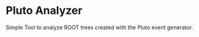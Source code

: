 Pluto Analyzer
==============

Simple Tool to analyze ROOT trees created with the Pluto event generator. 
